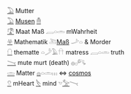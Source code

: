 [𓅐](𓅐) Mutter  
[𓅐](𓅐) [Musen](Musen) [𓄟](𓄟)  
[𓍝](𓋬) Maat Maß 𓐙𓏏𓏛 mWahrheit  
[𓋬](𓋬) Mathematik 𓍅[Maß](𓍅) 𓌴𓏏 & Morder  
[𓐡](𓐡) thematte 𓏏𓌳𓄿𓎅 matress 𓐙𓏏𓏛 truth  
[𓏱](𓏱) mute murt (death)  𓐍𓊪𓀐  
[𓏛](𓏛) Matter [𓐍](𓐍)𓏏𓏛𓏥  ⇔ [cosmos](cosmos)  
[𓄣](𓄣) mHeart [𓌸](𓌸) mind 𓎻[𓅡](Ba)𓏱  